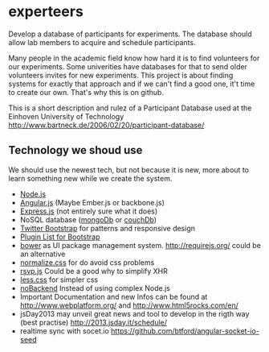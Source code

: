 experteers
==========

Develop a database of participants for experiments. The database should allow lab members to acquire and schedule participants.


Many people in the academic field know how hard it is to find volunteers for our experiments. Some univerities have databases for that to send older volunteers invites for new experiments. This project is about finding systems for exactly that approach and if we can't find a good one, it't time to create our own. That's why this is on github. 


This is a short description and rulez of a Participant Database used at the Einhoven University of Technology http://www.bartneck.de/2006/02/20/participant-database/

Technology we shoud use
-----------------------
We should use the newest tech, but not because it is new, more about to learn something new while we create the system.
* [Node.js](http://nodejs.org/)
* [Angular.js](http://angularjs.org/) (Maybe Ember.js or backbone.js)
* [Express.js](http://expressjs.com/) (not entirely sure what it does)
* NoSQL database ([mongoDb](http://www.mongodb.org/) or [couchDb](http://couchdb.apache.org/))
* [Twitter Bootstrap](http://twitter.github.io/bootstrap/) for patterns and responsive design
* [Plugin List for Bootstrap](http://bootstraphero.com/the-big-badass-list-of-twitter-bootstrap-resources)
* [bower](https://github.com/bower/bower) as UI package management system. http://requirejs.org/ could be an alternative
* [normalize.css](https://github.com/necolas/normalize.css) for do avoid css problems
* [rsvp.js](https://github.com/tildeio/rsvp.js) Could be a good why to simplify XHR
* [less.css](http://lesscss.org/) for simpler css
* [noBackend](http://nobackend.org/index.html) Instead of using complex Node.js 
* Important Documentation and new Infos can be found at http://www.webplatform.org/ and http://www.html5rocks.com/en/
* jsDay2013 may unveil great news and tool to develop in the rigth way (best practise) http://2013.jsday.it/schedule/
* realtime sync with socet.io https://github.com/btford/angular-socket-io-seed
